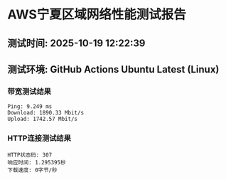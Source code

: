 # AWS宁夏区域网络性能测试报告
## 测试时间: 2025-10-19 12:22:39
## 测试环境: GitHub Actions Ubuntu Latest (Linux)

### 带宽测试结果
```
Ping: 9.249 ms
Download: 1890.33 Mbit/s
Upload: 1742.57 Mbit/s
```

### HTTP连接测试结果
```
HTTP状态码: 307
响应时间: 1.295395秒
下载速度: 0字节/秒
```


